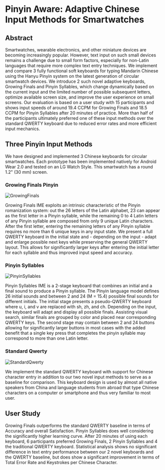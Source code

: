 # Pinyin Aware: Adaptive Chinese Input Methods for Smartwatches

## Abstract

Smartwatches, wearable electronics, and other miniature devices are becoming increasingly popular. However, text input on such small devices remains a challenge due to small form factors, especially for non-Latin languages that require more complex text entry techniques. We implement and compare 3 fully functional soft keyboards for typing Mandarin Chinese using the Hanyu Pinyin system on the latest generation of circular smartwatch devices. We introduce 2 such novel adaptive keyboards, Growing Finals and Pinyin Syllables, which change dynamically based on the current input and the limited number of possible subsequent letters, optimize available screen size, and improve the user experience on small screens.
Our evaluation is based on a user study with 15 participants and shows input speeds of around 19.4 CCPM for Growing Finals and 18.5 CCPM for Pinyin Syllables after 20 minutes of practice. More than half of the participants ultimately preferred one of these input methods over the standard QWERTY keyboard due to reduced error rates and more efficient input mechanics.


## Three Pinyin Input Methods

We have designed and implemented 3 Chinese keyboards for circular smartwatches. Each prototype has been implemented natively for Android Wear 2.0 and tested on an LG Watch Style. This smartwatch has a round 1.2" (30 mm) screen.


### Growing Finals Pinyin
![GrowingFinals](https://raw.githubusercontent.com/rednoah/dual-swipe-pinyin/master/screenshots/GrowingFinals.gif "GrowingFinals")

Growing Finals IME exploits an intrinsic characteristic of the Pinyin romanization system: out the 26 letters of the Latin alphabet, 23 can appear as the first letter in a Pinyin syllable, while the remaining 0 to 4 Latin letters of any Pinyin syllable are composed from only 9 unique Latin characters. After the first letter, entering the remaining letters of any Pinyin syllable requires no more than 6 unique keys in any input state. We present a full QWERTY keyboard in the initial state and - depending on the input - adapt and enlarge possible next keys while preserving the general QWERTY layout. This allows for significantly larger keys after entering the initial letter for each syllable and thus improved input speed and accuracy.



### Pinyin Syllables
![PinyinSyllables](https://raw.githubusercontent.com/rednoah/dual-swipe-pinyin/master/screenshots/PinyinSyllables.gif "PinyinSyllables")

Pinyin Syllables IME is a 2-stage keyboard that combines an initial and a final sound to produce a Pinyin syllable. The Pinyin language model defines 26 initial sounds and between 2 and 24 (M = 15.4) possible final sounds for different initials. The initial stage presents a pseudo-QWERTY keyboard where u, i, and v are replaced with sh, zh, and ch. Depending on the input, the keyboard will adapt and display all possible finals. Assisting visual search, similar finals are grouped by color and placed near corresponding QWERTY keys. The second stage may contain between 2 and 24 buttons allowing for significantly larger buttons in most cases with the added benefit that a single key press that completes the pinyin syllable may correspond to more than one Latin letter.



### Standard Qwerty
![StandardQwerty](https://raw.githubusercontent.com/rednoah/dual-swipe-pinyin/master/screenshots/StandardQwerty.gif "StandardQwerty")

We implement the standard QWERTY keyboard with support for Chinese character entry in addition to our two novel input methods to serve as a baseline for comparison. This keyboard design is used by almost all native speakers from China and language students from abroad that type Chinese characters on a computer or smartphone and thus very familiar to most user.


## User Study

Growing Finals outperforms the standard QWERTY baseline in terms of Accuracy and overall Satisfaction. Pinyin Syllables does well considering the significantly higher learning curve. After 20 minutes of using each keyboard, 6 participants preferred Growing Finals, 2 Pinyin Syllables and 4 the traditional QWERTY keyboard. Statistical analysis shows no significant difference in text entry performance between our 2 novel keyboards and the QWERTY baseline, but does show a significant improvement in terms of Total Error Rate and Keystrokes per Chinese Character.

